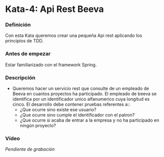 # Kata-4: Api Rest Beeva

### Definición
Con esta Kata queremos crear una pequeña Api rest aplicando los principios de TDD.

### Antes de empezar

Estar familiarizado con el framework Spring.

### Descripción

* Queremos hacer un servicio rest que consulte de un empleado de Beeva en cuantos proyectos ha participado. El empleado de beeva se identifica por un identificador unico alfanumerico cuya longitud es cinco. El desarrollo debe contener pruebas referentes a::
    * ¿Que ocurre sino existe ese usuario?
    * ¿Que ocurre sino cumple el identificador con el patron?
    * ¿Que ocurre si acaba de entrar a la empresa y no ha participado en ningún proyecto?

### Vídeo
*Pendiente de grabación*
